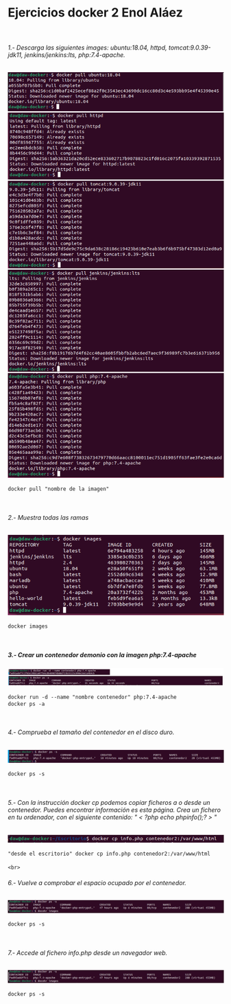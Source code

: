# Ejercicios docker 2 Enol Aláez

<br>

###### 1.- Descarga las siguientes images: ubuntu:18.04, httpd, tomcat:9.0.39-jdk11, jenkins/jenkins:lts, php:7.4-apache.

![1](Caps%20docker%202/1.1.PNG)
![1](Caps%20docker%202/1.2.PNG)
![1](Caps%20docker%202/1.3.PNG)
![1](Caps%20docker%202/1.4.PNG)
![1](Caps%20docker%202/1.5.PNG)
```
docker pull "nombre de la imagen"
```

<br>

###### 2.- Muestra todas las ramas
![1](Caps%20docker%202/2.1.PNG)
```
docker images
```

<br>

##### 3.- Crear un contenedor demonio con la imagen php:7.4-apache
![1](Caps%20docker%202/3.3.PNG)
```
docker run -d --name "nombre contenedor" php:7.4-apache
docker ps -a
```

<br>

###### 4.- Comprueba el tamaño del contenedor en el disco duro.
![1](Caps%20docker%202/4.1.PNG)
```
docker ps -s
```

<br>

###### 5.- Con la instrucción docker cp podemos copiar ficheros a o desde un contenedor. Puedes encontrar información es esta página. Crea un fichero en tu ordenador, con el siguiente contenido: " < ?php echo phpinfo();? > " 

![1](Caps%20docker%202/5.1.PNG)
```
"desde el escritorio" docker cp info.php contenedor2:/var/www/html 

<br>

```
###### 6.- Vuelve a comprobar el espacio ocupado por el contenedor.
![1](Caps%20docker%202/6.1.PNG)
```
docker ps -s
```
<br>

###### 7.- Accede al fichero info.php desde un navegador web.
![1](Caps%20docker%202/6.1.PNG)
```
docker ps -s
```


